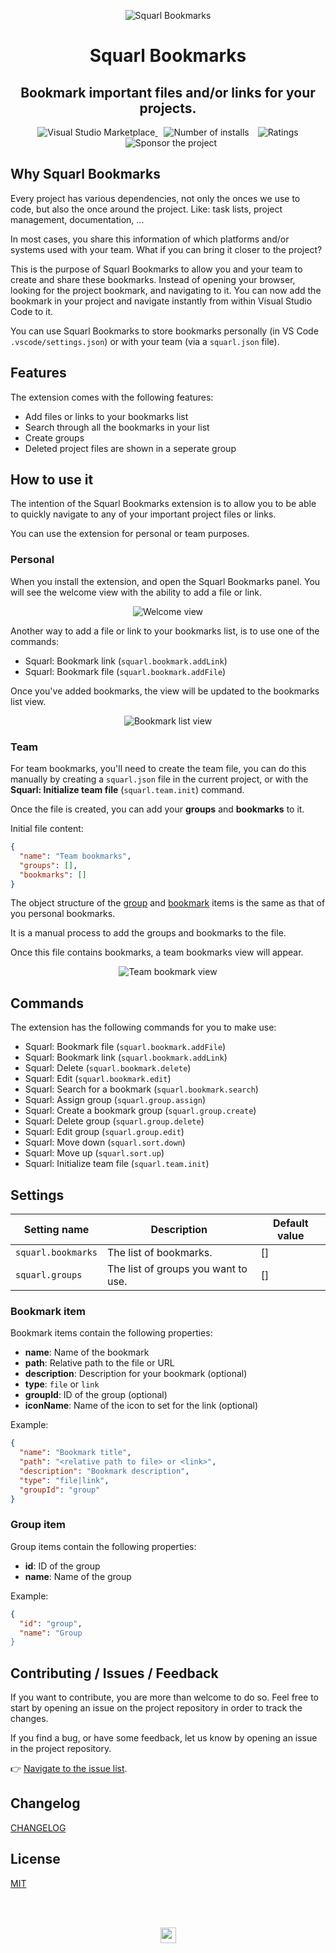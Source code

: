 <p align="center">
  <img alt="Squarl Bookmarks" src="assets/logo/squarl-128x128.png">
</p>

<h1 align="center">Squarl Bookmarks</h1>

<h2 align="center">Bookmark important files and/or links for your projects.</h2>

<p align="center">
  <a href="https://marketplace.visualstudio.com/items?itemName=eliostruyf.vscode-squarl" title="Check it out on the Visual Studio Marketplace">
    <img src="https://vsmarketplacebadge.apphb.com/version/eliostruyf.vscode-squarl.svg" alt="Visual Studio Marketplace" style="display: inline-block" />
  </a>

  <img src="https://vsmarketplacebadge.apphb.com/installs/eliostruyf.vscode-squarl.svg" alt="Number of installs"  style="display: inline-block;margin-left:10px" />
  
  <img src="https://vsmarketplacebadge.apphb.com/rating/eliostruyf.vscode-squarl.svg" alt="Ratings" style="display: inline-block;margin-left:10px" />

  <a href="https://github.com/sponsors/estruyf" title="Become a sponsor" style="margin-left:10px">
    <img src="https://img.shields.io/github/sponsors/estruyf?color=%23CE2E7C&logo=github&style=flat" alt="Sponsor the project" style="display: inline-block" />
  </a>
</p>

## Why Squarl Bookmarks

Every project has various dependencies, not only the onces we use to code, but also the once around the project. Like: task lists, project management, documentation, ...

In most cases, you share this information of which platforms and/or systems used with your team. What if you can bring it closer to the project? 

This is the purpose of Squarl Bookmarks to allow you and your team to create and share these bookmarks. Instead of opening your browser, looking for the project bookmark, and navigating to it. You can now add the bookmark in your project and navigate instantly from within Visual Studio Code to it. 

You can use Squarl Bookmarks to store bookmarks personally (in VS Code `.vscode/settings.json`) or with your team (via a `squarl.json` file).

## Features

The extension comes with the following features:

- Add files or links to your bookmarks list
- Search through all the bookmarks in your list
- Create groups
- Deleted project files are shown in a seperate group

## How to use it

The intention of the Squarl Bookmarks extension is to allow you to be able to quickly navigate to any of your important project files or links.

You can use the extension for personal or team purposes.

### Personal

When you install the extension, and open the Squarl Bookmarks panel. You will see the welcome view with the ability to add a file or link.

<p align="center">
  <img src="./assets/docs/squarl-welcome.png" alt="Welcome view" style="display: inline-block" />
</p>

Another way to add a file or link to your bookmarks list, is to use one of the commands:

- Squarl: Bookmark link (`squarl.bookmark.addLink`)
- Squarl: Bookmark file (`squarl.bookmark.addFile`)

Once you've added bookmarks, the view will be updated to the bookmarks list view.

<p align="center">
  <img src="./assets/docs/squarl-list-view.png" alt="Bookmark list view" style="display: inline-block" />
</p>

### Team

For team bookmarks, you'll need to create the team file, you can do this manually by creating a `squarl.json` file in the current project, or with the **Squarl: Initialize team file** (`squarl.team.init`) command.

Once the file is created, you can add your **groups** and **bookmarks** to it.

Initial file content:

```json
{
  "name": "Team bookmarks",
  "groups": [],
  "bookmarks": []
}
```

The object structure of the [group](#group-item) and [bookmark](#bookmark-item) items is the same as that of you personal bookmarks.

It is a manual process to add the groups and bookmarks to the file.

Once this file contains bookmarks, a team bookmarks view will appear.


<p align="center">
  <img src="./assets/docs/squarl-team-view.png" alt="Team bookmark view" style="display: inline-block" />
</p>

## Commands

The extension has the following commands for you to make use:

- Squarl: Bookmark file (`squarl.bookmark.addFile`)
- Squarl: Bookmark link (`squarl.bookmark.addLink`)
- Squarl: Delete (`squarl.bookmark.delete`)
- Squarl: Edit (`squarl.bookmark.edit`)
- Squarl: Search for a bookmark (`squarl.bookmark.search`)
- Squarl: Assign group (`squarl.group.assign`)
- Squarl: Create a bookmark group (`squarl.group.create`)
- Squarl: Delete group (`squarl.group.delete`)
- Squarl: Edit group (`squarl.group.edit`)
- Squarl: Move down (`squarl.sort.down`)
- Squarl: Move up (`squarl.sort.up`)
- Squarl: Initialize team file (`squarl.team.init`)

## Settings

| Setting name | Description | Default value |
| --- | --- | --- |
| `squarl.bookmarks` | The list of bookmarks. | [] |
| `squarl.groups` | The list of groups you want to use. | [] |

### Bookmark item

Bookmark items contain the following properties:

- **name**: Name of the bookmark
- **path**: Relative path to the file or URL
- **description**: Description for your bookmark (optional)
- **type**: `file` or `link`
- **groupId**: ID of the group (optional)
- **iconName**: Name of the icon to set for the link (optional)

Example:

```json
{
  "name": "Bookmark title",
  "path": "<relative path to file> or <link>",
  "description": "Bookmark description",
  "type": "file|link",
  "groupId": "group"
}
```

### Group item

Group items contain the following properties:

- **id**: ID of the group
- **name**: Name of the group

Example:

```json
{
  "id": "group",
  "name": "Group
}
```

## Contributing / Issues / Feedback

If you want to contribute, you are more than welcome to do so. Feel free to start by opening an issue on the project repository in order to track the changes.

If you find a bug, or have some feedback, let us know by opening an issue in the project repository.

👉 [Navigate to the issue list](https://github.com/estruyf/vscode-squarl/issues).

## Changelog

[CHANGELOG](./CHANGELOG.md)

## License

[MIT](./LICENSE)

<br />
<br />

<p align="center">
  <a href="https://visitorbadge.io">
    <img src="https://estruyf-github.azurewebsites.net/api/VisitorHit?user=estruyf&repo=vscode-squarl&countColor=%23F05450&labelColor=%230E131F" height="25px" />
  </a>
</p>